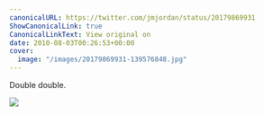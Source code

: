```yaml
---
canonicalURL: https://twitter.com/jmjordan/status/20179869931
ShowCanonicalLink: true
CanonicalLinkText: View original on
date: 2010-08-03T00:26:53+00:00
cover:
  image: "/images/20179869931-139576848.jpg"
---
```

Double double.

![](/images/20179869931-139576848.jpg)